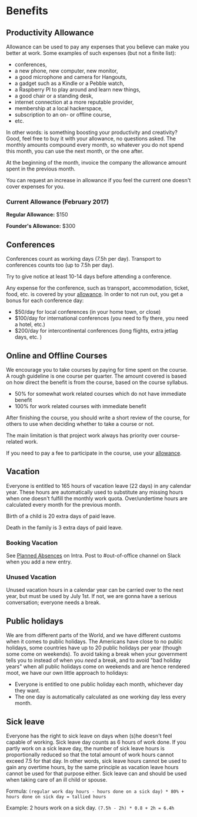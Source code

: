 # Benefits

## Productivity Allowance

Allowance can be used to pay any expenses that you believe can make you better at work. Some examples of such expenses (but not a finite list):

* conferences,
* a new phone, new computer, new monitor,
* a good microphone and camera for Hangouts,
* a gadget such as a Kindle or a Pebble watch,
* a Raspberry PI to play around and learn new things,
* a good chair or a standing desk,
* internet connection at a more reputable provider,
* membership at a local hackerspace,
* subscription to an on- or offline course,
* etc.

In other words: is something boosting your productivity and creativity? Good, feel free to buy it with your allowance, no questions asked. The monthly amounts compound every month, so whatever you do not spend this month, you can use the next month, or the one after.

At the beginning of the month, invoice the company the allowance amount spent in the previous month.

You can request an increase in allowance if you feel the current one doesn't cover expenses for you.

### Current Allowance (February 2017)

**Regular Allowance:** $150

**Founder's Allowance:** $300

## Conferences

Conferences count as working days (7.5h per day). Transport to conferences counts too (up to 7.5h per day).

Try to give notice at least 10-14 days before attending a conference.

Any expense for the conference, such as transport, accommodation, ticket, food, etc. is covered by your [allowance](#productivity-allowance). In order to not run out, you get a bonus for each conference day:
* $50/day for local conferences (in your home town, or close)
* $100/day for international conferences (you need to fly there, you need a hotel, etc.)
* $200/day for intercontinental conferences (long flights, extra jetlag days, etc. )


## Online and Offline Courses

We encourage you to take courses by paying for time spent on the course. A rough guideline is one course per quarter. The amount covered is based on how direct the benefit is from the course, based on the course syllabus.

* 50% for somewhat work related courses which do not have immediate benefit
* 100% for work related courses with immediate benefit

After finishing the course, you should write a short review of the course, for others to use when deciding whether to take a course or not.

The main limitation is that project work always has priority over course-related work.

If you need to pay a fee to participate in the course, use your [allowance](#productivity-allowance).



## Vacation

Everyone is entitled to 165 hours of vacation leave (22 days) in any calendar year. These hours are automatically used to substitute any missing hours when one doesn't fulfill the monthly work quota. Over/undertime hours are calculated every month for the previous month.

Birth of a child is 20 extra days of paid leave.

Death in the family is 3 extra days of paid leave.

### Booking Vacation

See [Planned Absences](https://intra.niteoweb.com/resolveuid/dcf71b9c6b17430789ace610c9ac384a) on Intra. Post to #out-of-office channel on Slack when you add a new entry.

### Unused Vacation

Unused vacation hours in a calendar year can be carried over to the next year, but must be used by July 1st. If not, we are gonna have a serious conversation; everyone needs a break.

## Public holidays

We are from different parts of the World, and we have different customs when it comes to public holidays. The Americans have close to no public holidays, some countries have up to 20 public holidays per year (though some come on weekends). To avoid taking a break when your government tells you to instead of when you *need* a break, and to avoid "bad holiday years" when all public holidays come on weekends and are hence rendered moot, we have our own little approach to holidays:

* Everyone is entitled to one public holiday each month, whichever day they want.
* The one day is automatically calculated as one working day less every month.


## Sick leave

Everyone has the right to sick leave on days when (s)he doesn't feel capable of working. Sick leave day counts as 6 hours of work done. If you partly work on a sick leave day, the number of sick leave hours is proportionally reduced so that the total amount of work hours cannot exceed 7.5 for that day. In other words, sick leave hours cannot be used to gain any overtime hours, by the same principle as vacation leave hours cannot be used for that purpose either. Sick leave can and should be used when taking care of an ill child or spouse.

Formula: `(regular work day hours - hours done on a sick day) * 80% + hours done on sick day = tallied hours`

Example: 2 hours work on a sick day. `(7.5h - 2h) * 0.8 + 2h = 6.4h`

